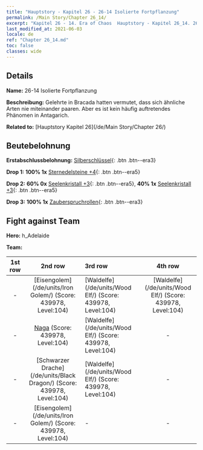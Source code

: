 ```yaml
---
title: "Hauptstory - Kapitel 26 - 26-14 Isolierte Fortpflanzung"
permalink: /Main Story/Chapter 26_14/
excerpt: "Kapitel 26 - 14. Era of Chaos  Hauptstory - Kapitel 26_14. 26-14 Isolierte Fortpflanzung"
last_modified_at: 2021-06-03
locale: de
ref: "Chapter 26_14.md"
toc: false
classes: wide
---
```


## Details

 **Name:** 26-14 Isolierte Fortpflanzung

 **Beschreibung:** Gelehrte in Bracada hatten vermutet, dass sich ähnliche Arten nie miteinander paaren. Aber es ist kein häufig auftretendes Phänomen in Antagarich.

 **Related to:** [Hauptstory Kapitel 26](/de/Main Story/Chapter 26/)

## Beutebelohnung

 **Erstabschlussbelohnung:** [Silberschlüssel](/ItemsDE/con_693/){: .btn .btn--era3}

 **Drop 1:** **100% 1x** [Sternedelsteine +4](/ItemsDE/mat_93/){: .btn .btn--era5}

 **Drop 2:** **60% 0x** [Seelenkristall +3](/ItemsDE/mat_87/){: .btn .btn--era5}, **40% 1x** [Seelenkristall +3](/ItemsDE/mat_87/){: .btn .btn--era5}

 **Drop 3:** **100% 1x** [Zauberspruchrollen](/ItemsDE/con_694/){: .btn .btn--era3}


## Fight against Team
 **Hero:** h_Adelaide

 **Team:**


  | 1st row | 2nd row | 3rd row | 4th row |
  |:----:|:----:|:----|:----:|
  | - | [Eisengolem](/de/units/Iron Golem/) (Score: 439978, Level:104)  | [Waldelfe](/de/units/Wood Elf/) (Score: 439978, Level:104)  | [Waldelfe](/de/units/Wood Elf/) (Score: 439978, Level:104)  |
  | - | [Naga](/de/units/Naga/) (Score: 439978, Level:104)  | [Waldelfe](/de/units/Wood Elf/) (Score: 439978, Level:104)  | - |
  | - | [Schwarzer Drache](/de/units/Black Dragon/) (Score: 439978, Level:104)  | [Waldelfe](/de/units/Wood Elf/) (Score: 439978, Level:104)  | - |
  | - | [Eisengolem](/de/units/Iron Golem/) (Score: 439978, Level:104)  | - | - |


